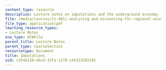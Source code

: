 ```yaml
---
content_type: resource
description: Lecture notes on imputations and the underground economy.
file: /media/courses/11-481j-analyzing-and-accounting-for-regional-economic-growth-spring-2009/c554e2194bcd33fa1278c45333202191_MIT11_481Js09_lec19b.pdf
file_type: application/pdf
learning_resource_types:
- Lecture Notes
ocw_type: OCWFile
parent_title: Lecture Notes
parent_type: CourseSection
resourcetype: Document
title: Imputations
uid: c554e219-4bcd-33fa-1278-c45333202191
---
```

